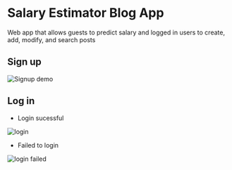# Salary Estimator Blog App
Web app that allows guests to predict salary and logged in users to create, add, modify, and search posts 


## Sign up

![Signup demo](https://user-images.githubusercontent.com/52568892/101487929-80f3cf80-3924-11eb-9170-67bad031d94c.gif)

## Log in

- Login sucessful

![login](https://user-images.githubusercontent.com/52568892/101488974-e4323180-3925-11eb-95d2-dc1b15740f7e.gif)

- Failed to login

![login failed](https://user-images.githubusercontent.com/52568892/101488589-6706bc80-3925-11eb-8e64-967aa8c9df44.gif)
